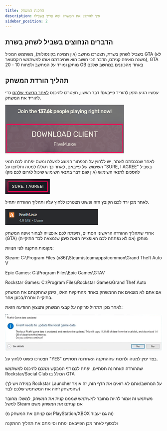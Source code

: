 ```yaml
---
title: התקנת המשחק
description: איך להתקין את המשחק ומה צריך בשבילו
sidebar_position: 2
---
```

## הדברים הנחוצים בשביל לשחק בשרת
בשביל לשחק בשרת, תצטרכו מחשב (אין תמיכה בקונסולות), משתמש המכיל GTA (לא משנה מאיפה קניתם, הדבר הכי חושב הוא שחיברתם אותו למשתמש רוקסטאר), GTA מותקן ומורד על המחשב ולפחות 10 - 20 GB באחד מהכוננים במחשב שלכם

## תהליך הורדת המשחק

עכשיו הגיע הזמן להוריד פייבאם!
דבר ראשון, תצטרכו להיכנס [לאתר הרשמי שלהם](https://fivem.net/) כדי להוריד את המשחק.

![כפתור הורדת האפליקצייה](./img/downloadclient.png)

לאחר שנכנסתם לאתר, יש ללחוץ על הכפתור המוצג למעלה ומשם יפתחו לכם תנאי השימוש של פייבאם, לאחר כך תגללו למטה ותלחצו על "SURE, I AGREE" בשביל להסכים לתנאי השימוש (אין שום דבר בתנאי השימוש שיכול לגרום לכם נזק)

![הסכמת תנאי השימוש](./img/fivemtosagree.png)

לאחר מכן ירד לכם הקובץ הזה ופשוט תצטרכו ללחוץ עליו ותהליך ההורדה יתחיל.

![הקובץ של פייבאם](./img/fivemdownloadexe.png)

אחרי שתהליך ההורדה הראשוני הסתיים, תיפתח לכם אופצייה לבחור איפה המשחק (GTA) מותקן (אם לא נפתחה לכם האופצייה הזאת סימן שנמצאה לבד התיקייה)

מקומות התקנה לפי חנויות:

Steam: C:\Program Files (x86)\Steam\steamapps\common\Grand Theft Auto V

Epic Games: C:\Program Files\Epic Games\GTAV

Rockstar Games: C:\Program Files\Rockstar Games\Grand Thef Auto

אם אתם לא מוצאים את ההמשחק באחד מהתיקיות האלו, סימן שהתקנתם את המשחק בתיקייה אחרת/בכונן אחר.

לאחר מכן תתחיל סריקה על קבצי המשחק ותצצוץ ההודעה הזאת:

![התקנה לאחר סריקה](./img/localdatainstall.png)

תצטרכו פשוט ללחוץ על "YES" בצד ימין למטה ולחכות שההתקנה האחרונה תסתיים.

שההורדה האחרונה תסתיים, יפתח לכם דף המבקש ממכם להיכנס למשתמש Rockstar/Social Club הכולל בו GTA

(במידה ויש לך Rockstar Launcher על המחשב/אתם לא רואים את הדף הזה, זה אומר שהמשחק זיהה את המשתמש שלכם לבד)

משתמש זה אמור להיות מחובר למשתמש שממנו קנית את המשחק, למשל: מחובר למשל Steam אם קניתם את המשחק משם

(אם קניתם את המשחק מ PlayStation/XBOX זה גם יעבוד)

ולבסוף לאחר מכן הפייבאם יפתח וסיימתם את תהליך ההתקנה


